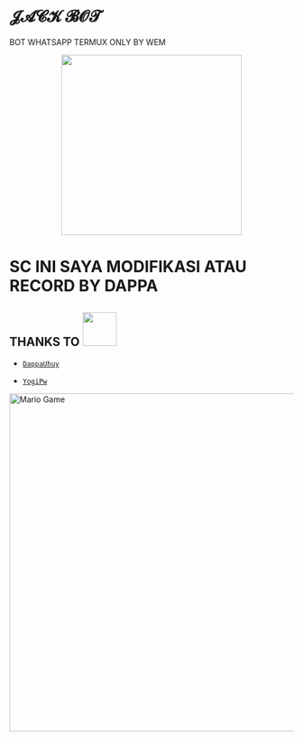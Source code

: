 # 𝓙𝓐𝓒𝓚 𝓑𝓞𝓣

BOT WHATSAPP TERMUX ONLY BY WEM

<p align="center">

<img src = "https://avatars.githubusercontent.com/u/74690366?s=400&u=8b0bd80d74c7b7376382ed5b07a61527c9f5ae8f&v=4" width="320">


# SC INI SAYA MODIFIKASI ATAU RECORD BY DAPPA
## THANKS TO <img src="https://github.com/TheDudeThatCode/TheDudeThatCode/blob/master/Assets/Handshake.gif" width="60px">

* [`DappaUhuy`](https://github.com/dappauhuy)

* [`YogiPw`](https://github.com/yogipw)



<img src="https://github.com/TheDudeThatCode/TheDudeThatCode/blob/master/Assets/Mario_Gameplay.gif" alt="Mario Game" width="600" />
